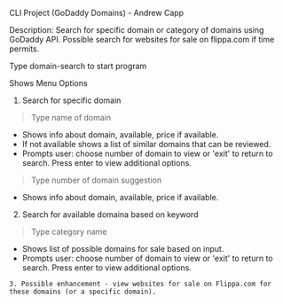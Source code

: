 CLI Project (GoDaddy Domains) - Andrew Capp

Description: Search for specific domain or category of domains using GoDaddy API.  Possible search for websites for sale on flippa.com if time permits.

Type domain-search to start program

Shows Menu Options

1. Search for specific domain
  > Type name of domain

  - Shows info about domain, available, price if available.
  - If not available shows a list of similar domains that can be reviewed.
  - Prompts user: choose number of domain to view or 'exit' to return to search.  Press enter to view additional options.
  > Type number of domain suggestion

  - Shows info about domain, available, price if available.

  2. Search for available domaina based on keyword
   > Type category name

   - Shows list of possible domains for sale based on input.
   - Prompts user: choose number of domain to view or 'exit' to return to search.  Press enter to view additional options.

    3. Possible enhancement - view websites for sale on Flippa.com for these domains (or a specific domain).
